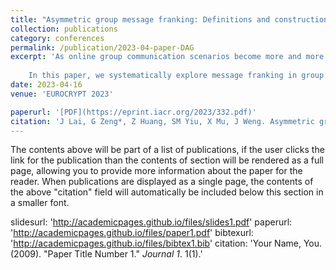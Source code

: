 ```yaml
---
title: "Asymmetric group message franking: Definitions and constructions"
collection: publications
category: conferences
permalink: /publication/2023-04-paper-DAG
excerpt: 'As online group communication scenarios become more and more common these years,  malicious or unpleasant messages are much easier to spread on the internet. Message franking is a crucial cryptographic mechanism designed for content moderation in online end-to-end messaging systems, allowing the receiver of a malicious message to report the message to the moderator. Unfortunately, the existing message franking schemes  only consider  1-1 communication scenarios. 
	
	In this paper, we systematically explore message franking in group communication scenarios. We introduce the notion of asymmetric group message franking (AGMF), and formalize its  security requirements. Then, we provide a framework of constructing AGMF from a new primitive, called HPSKEM. We also give a construction of HPSKEM based on the DDH assumption. Plugging the concrete  HPSKEM scheme  into our AGMF framework, we obtain a DDH-based AGMF scheme, which supports message franking in group communication scenarios.'
date: 2023-04-16
venue: 'EUROCRYPT 2023'

paperurl: '[PDF](https://eprint.iacr.org/2023/332.pdf)'
citation: 'J Lai, G Zeng*, Z Huang, SM Yiu, X Mu, J Weng. Asymmetric group message franking: Definitions and constructions. EUROCRYPT 2023'
---
```

The contents above will be part of a list of publications, if the user clicks the link for the publication than the contents of section will be rendered as a full page, allowing you to provide more information about the paper for the reader. When publications are displayed as a single page, the contents of the above "citation" field will automatically be included below this section in a smaller font.

slidesurl: 'http://academicpages.github.io/files/slides1.pdf'
paperurl: 'http://academicpages.github.io/files/paper1.pdf'
bibtexurl: 'http://academicpages.github.io/files/bibtex1.bib'
citation: 'Your Name, You. (2009). &quot;Paper Title Number 1.&quot; <i>Journal 1</i>. 1(1).'
